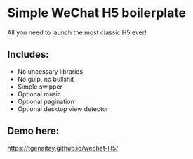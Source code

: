 # Simple WeChat H5 boilerplate

All you need to launch the most classic H5 ever!

## Includes:
- No uncessary libraries
- No gulp, no bullshit
- Simple swipper
- Optional music
- Optional pagination
- Optional desktop view detector

## Demo here: 
https://tgenaitay.github.io/wechat-H5/
